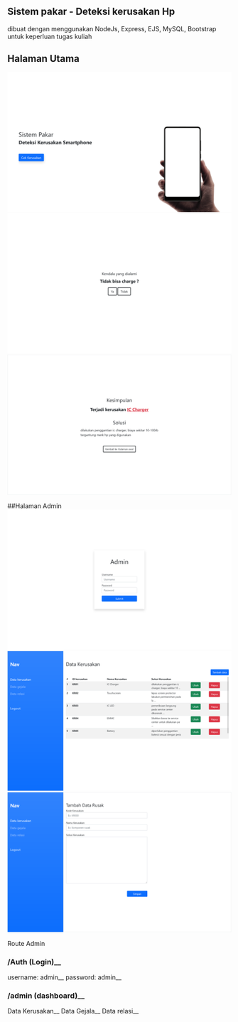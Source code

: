 ## Sistem pakar - Deteksi kerusakan Hp

dibuat dengan menggunakan NodeJs, Express, EJS, MySQL, Bootstrap
untuk keperluan tugas kuliah

## Halaman Utama

![Main](./main.png)
![Ask](./ask.png)
![Result](./result.png)

##Halaman Admin
![Login](./login.png)
![admin1](./admin1.png)
![tambah1](./tambah1.png)

Route Admin
### /Auth (Login)__
username: admin__
password: admin__

### /admin (dashboard)__
Data Kerusakan__
Data Gejala__
Data relasi__
